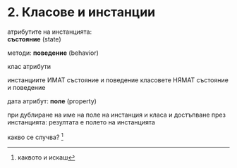 # 2. Класове и инстанции

атрибутите на инстанцията:  
__състояние__ (state)

методи: 
__поведение__ (behavior)

клас атрибути

инстанциите ИМАТ състояние и поведение
класовете НЯМАТ състояние и поведение

дата атрибут:
__поле__ (property)

при дублиране на име на поле на 
инстанция и класа и достъпване 
през инстанцията: резултата е полето
на инстанцията

какво се случва? [^1]



[^1]: каквото и искаш

